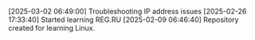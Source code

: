 [2025-03-02 06:49:00] Troubleshooting IP address issues
[2025-02-26 17:33:40] Started learning REG.RU
[2025-02-09 06:46:40] Repository created for learning Linux.